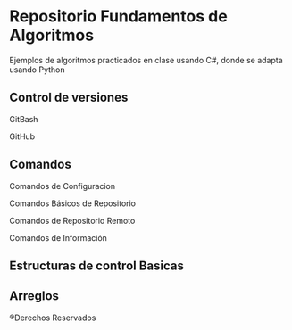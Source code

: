 # Repositorio Fundamentos de Algoritmos

Ejemplos de algoritmos practicados en clase usando C#, donde se adapta usando Python

## Control de versiones
GitBash

GitHub

## Comandos

Comandos de Configuracion

Comandos Básicos de Repositorio

Comandos de Repositorio Remoto

Comandos de Información
## Estructuras de control Basicas


## Arreglos


®Derechos Reservados 